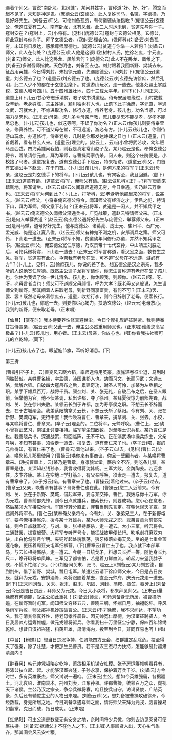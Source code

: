 <!-- { "loadSidebar": true } -->
遇着个师父，言说"南卧龙、北凤雏"，某问其姓字，言称道"好、好、好"，腾空而起不见了，未知是神是鬼。(庞德公云)玄德公，此人复姓司马，名徽，字德操，乃是好好先生。(刘备云)师父，可怜刘备孤穷，有何道德仙法指教？(庞德公云)玄德公，俺这江夏有二人，南有卧龙，北有凤雏。此二人时运未到，贫道先与你一子。寇封安在？(寇封上，云)小将有。(见科)(庞德公云)寇封与玄德公相见。玄德公，将此寇封与你为子。拜了玄德公者。(寇封云)理会的。(做拜科)(刘备云)刘备孤穷，未知何日发达，感承尊师厚德也。(庞德公云)贫道与你举一人若何？(刘备云)师父，此人在何处？(庞德公云)此人他是这颍川独树村人氏，姓徐名庶，字元直。(刘备云)师父，此人比这卧龙、凤雏若何？(庞德公云)此人不在卧龙、凤雏之下。(刘备云)多谢吾师指教。天色明也，刘备回去也。刘封跟着我回新野、樊城去来。征战用英雄，今日得刘封。未投徐元直，先遇庞德公。(同刘封下)(庞德公云)道童，刘玄德去了也？(道童云)刘玄德去了也。(庞德公云)刘玄德先访徐庶，然后孔明，此二人少不的都在于玄德公麾下。贫道游山玩水，走一遭去。他各处疆土掌威权，玄德人和号四川。五十四州雄壮地，四十三载太平年。(同下)(卜儿同正末、道童上)(卜儿云)甘心守志乐清贫，教子攻书讲道经。侍母安居随缘过，山村数载受辛勤。老身姓陈，夫主姓徐，颍川独树村人也。止遗下此子徐庶，字元直，学通文武，习就大才，不肯进取功名，修行办道，侍养老身。孩儿也，功名当紧，可以竭力尽忠也。(正末云)母亲，您儿多亏母亲严教，您儿要尽忠不能尽孝，尽孝不能尽忠也。(卜儿云)孩儿也，似这等呵，不误了你功名？(正末云)你孩儿则要侍奉萱亲，修真养性。可不道父母在堂，不可远游，游必有方。(卜儿云)孩儿也，你则待游山玩水，办道修行，侍奉老身，几时是你那发达峥嵘之日也！(正末云)道童，门首觑着，看有甚么人来。(道童云)理会的。(赵云上，云)自小曾将武艺攻，幼年贩马走西戎。四海英雄闻我怕，则我是真定常山赵子龙。某乃赵云是也。奉俺玄德公将令，着某请徐元直，拜为军师，与曹操两家仇杀。问人来，则这个庄院便是。小校接了马者。道童报复去，道有玄德公手下赵云，特来相访。(道童云)师父，门首有玄德公手下赵云，在于门首。(卜儿云)孩儿也，是何方来的将军？(正末云)母亲，这赵云是刘玄德手下的将军。(卜儿云)孩儿也，有宾客至，我且回避。(虚下)(正末云)道童有请。(道童云)将军，俺师父有请。(赵云做见科)(正?
┰?将军贵脚来踏贱地，将军请坐。(赵云云)赵云久闻尊师道德无穷，今日幸遇，实乃赵云万幸也。(正末云)将军为何到此？(卜儿上，打听科，云)老身听他那里来的将军，说甚么。(赵云云)师父，小将奉俺玄德公将令，闻知师父有经济之才，伊吕之能，特请下山，拜为军师。师父意下若何？(正末云)将军，贫道是一闲人，并不知兵甲之书。(赵云云)俺玄德公久闻师父深通兵书，广览战策，遣赵云特请师父来。(正末云)是何人举荐贫道？(赵云云)俺玄德公遇好好先生与庞德公，举荐师父来。(正末云)是司马徽，道号好好先生。他与庞德公、诸葛亮、庞士元、崔州平、石广元、孟光威、俺是这江夏八俊。(赵云云)师父有神鬼不测之机，安邦调兵之策。师父可怜，下山走一遭去。(正末云)将军不知，贫道幼年间修行办道，并然不知兵甲之书。(赵云云)师父，俺玄德公宽仁厚德，乃汉景帝十七代玄孙，中山靖王刘胜之后，可怜兵微将寡，下山走一遭去！(正末云)将军言称道，看汉室之面，救苍生之急。将军，贫道实有此心，争奈我有老母在堂，可不道"父母在不远游，游必有方"？(卜儿上，见科，云)徐庶孩儿，你说的差了也。想玄德公是汉之宗亲，我多听的人说他宽仁厚德。既然主公遣子龙将军请你，你怎生言称道有老母在堂？孩儿也，你休为我误了你一世儿清名。孩儿也，你休顾我，则顾你。(赵云云)呀、呀、呀，老母言者当也！师父可不道顺父母颜情，呼为大孝？既老母又这般说，怎生请师父到新野。那其间着人来取老母，到新野同享富贵，有何不可？(正末云)罢、罢、罢！既然老母亲着徐庶去，道童，收拾行李，则今日辞别了老母，便索长行。(卜儿云)孩儿也，你这一去，则要你尽心竭力，扶助玄德公。(赵云云)老母放心，我到的新野，便来取老母。(正末唱)

【仙吕】【赏花时】我本待要养性修真避世尘，今日个厚礼卑辞征聘紧。我则待奉甘旨侍萱亲，(赵云云)师父此一去，俺主公必然重用师父也。(正末唱)谁羡您高官极品？(卜儿云)孩儿也，用心者。(正末云)母亲，你放心也。(唱)你看我扶社稷可兀的立乾坤。(同下)

(卜儿云)孩儿去了也。眼望旌节旗，耳听好消息。(下)


第三折

(曹操引卒子上，云)善变风云晓六韬，率师选将用英豪。旗旛轻卷征尘退，马到时间胜鼓敲。某姓曹名操，字孟德，沛国谯郡人也。幼而习文，长而习武；文通三略，武解六韬。自破四大寇吕布之后，累建奇功，谢圣人可怜，加某为左丞相之职。某手下雄兵百万，战将千员。颇奈刘、关、张无礼，自破吕布之后，在圣人跟前，保举他为官。他不伏某调，私出许都，夺了徐州。某拜夏侯惇为前部先锋，战刘、关、张在徐州失散。某领云长到于许都，加为寿亭侯之职。不想云长不辞而去，在于古城聚会。我差蔡阳擒拿关云长，不想云长斩了蔡阳。今有刘、关、张在新野、樊城屯军，更待干罢！我今唤将曹仁、曹章来，擒拿刘、关、张去。小校，与某唤将曹仁、曹章来。(卒子云)理会的。二位将军，元帅呼唤。(曹仁上，云)幼小曾将武艺习，南征北讨要相持。临军望尘知敌数，对垒嗅土识兵机。某乃曹仁是也。我善晓兵书，深通战策，每回临阵，无不干功。正在演武场中操兵练士，父亲呼唤，不知有甚事，须索走一遭去。报复去，道有曹仁来了也。(卒子云)喏，报的元帅得知，有曹仁来了也。(曹操云)着他过来。(卒子云)过去。(见科)(曹仁云)父亲，唤您孩儿那里使用？(曹操云)唤你来有事商议，你且一壁厢有者。与某唤将曹章来。(净扮曹章上，云)某乃是曹章，身凛貌堂堂。厮杀全不济，则吃条儿糖。某曹章是也。某深知赵钱孙李，我曾收得蒋沈韩杨。三军大败，金魏陶姜。若还拿住，皮卞齐康。某正在空地上学打筋斗，有父亲呼唤，须索走一遭去。报复去，道有曹章来了。(卒子报云)喏，有曹章来了也。(曹操云)着他过来。(卒子云)过去。(曹章云)父亲，唤曹章有甚事？哥哥曹仁也在此。(曹操云)您二人近前来。今有刘、关、张在于新野、樊城，借起军来，要与某交锋。曹仁，我拨与你十万军，你为元戎，曹章前部先锋，则今日点就雄兵，便索长行，则要成功。您小心在意者，然后某领大军接应你也。军随印转分直正，罪若当刑先言定。在朝休误天子宣，莫违阃外将军令。(曹仁云)某奉俺父亲将令，今有刘、关、张弟兄三人，在于新野屯军，要与俺相持厮杀，拨与某十万雄兵，某为大师元戎之职，兄弟曹章为前部先锋，则今日点就军校，与刘、关、张相持厮杀，走一遭去。大小三军，听吾将令。三通鼓罢，拔寨起营。大将军专听严号令，能征战披甲便长行。吹毛剑打磨双刃快，出白枪勾引月华明。夹铜斧起处魂飘荡，狼牙棒落处揭天灵。坐的是七重金顶莲花帐，更压着周亚夫屯军细柳营。(下)(曹章云)曹仁去了也。我点就下本部军
马，与云长相持厮杀，走一遭去。今朝一日统戈矛，料想云长折一筹。随他身长九尺二，睁开瞅将单凤眸。三军见了都害怕，若是着刀鲜血流。轮起刀来望我脖子砍，不慌不忙缩了头。(下)(刘备同关末、张飞、赵云上)(刘备云)某乃刘玄德，自到荆州，借了新野、樊城，暂且屯军。某遣赵云请下徐庶师父来，今日是吉日良辰，就拜为元戎。安排酒肴，众将跟随着某去，直至元帅府，庆贺元戎走一遭去。(同下)(正末同刘备、关末、张末、赵末、巩固、刘封、简雍、麋竺、麋芳上)(刘备云)今日是吉日良辰，拜师父为元戎。今日大小众将，都来拜见师父。(正末云)量徐庶有何德能，受主公如此重礼！(刘备云)师父，可怜刘备身无所居，被曹操所逼，在新野暂时屯军。闻知师父穷经五典，善晓三纲，怀揣日月，袖褪乾坤。呼风唤雨军兵败，师父那神机妙策破曹公。(正末云)不才徐庶，我不求闻达，不望功名。我守清贫修真养性，侍老母孝养晨昏。因元帅宽仁厚德，为汉室征聘贤人。今日我居帅府运筹帷幄，做元戎领将驱兵。你看我扫十万里征尘宁静，保四百年锦绣乾坤。想昔日汉祖兴隆，扫荡群雄，肃清海内，投至到今日，非同容易也呵！(唱)

【中吕】【粉蝶儿】想当日楚汉争持，任贤能四方云会，扫群雄定乱除危。投至得灭了强秦，除了壮楚，才把那生民普济。若不是汉三杰尽力扶持，怎能够展封疆肃清海内！

【醉春风】韩元帅凭韬略定乾坤，萧丞相用机谋安社稷。张子房运筹帷幄看兵书，将沛公扶立起、起。才能够汉室兴隆，子孙永享，保护着万兵千岁。(刘备云)方今时世，多有英雄豪杰，师父试说一遍咱。(正末云)主公，想如今英雄强霸，各据疆土。河北袁绍，淮南袁术，荆州刘表，江东孙权。许都曹操，统领百万之众，虎视天下诸侯。主公乃汉之宗亲，争奈兵微将寡，咱且按兵自守，访谒贤俊，广结英豪，久后还有辅佐主公的人物出来哩。(刘备云)师父，想刘备被曹操攻破徐州，今经数载，身无所居之地。今日刘备幸遇尊师之面，请将师父来拜为元戎，觑曹操易如翻掌，克日而破，指日成功。(正末唱)

【红绣鞋】可主公道是数载无有安身之地，奈时间将少兵微，你则去访觅英贤可便厮扶持。(刘备云)据师父才不在他人之下。(正末唱)人事顺贤人出，天心祐气象齐，那其间会风云安社稷。

